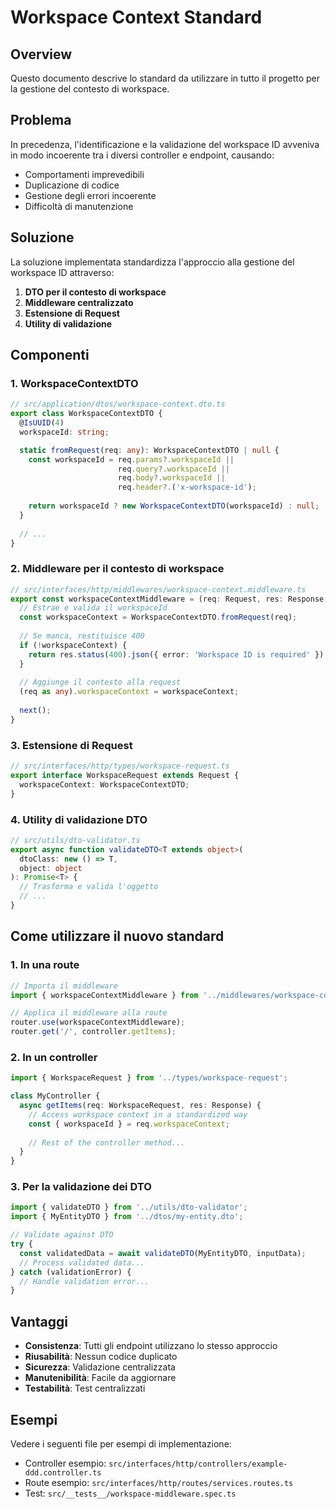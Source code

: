 # Workspace Context Standard

## Overview

Questo documento descrive lo standard da utilizzare in tutto il progetto per la gestione del contesto di workspace.

## Problema

In precedenza, l'identificazione e la validazione del workspace ID avveniva in modo incoerente tra i diversi controller e endpoint, causando:
- Comportamenti imprevedibili
- Duplicazione di codice
- Gestione degli errori incoerente
- Difficoltà di manutenzione

## Soluzione

La soluzione implementata standardizza l'approccio alla gestione del workspace ID attraverso:

1. **DTO per il contesto di workspace**
2. **Middleware centralizzato**
3. **Estensione di Request**
4. **Utility di validazione**

## Componenti

### 1. WorkspaceContextDTO

```typescript
// src/application/dtos/workspace-context.dto.ts
export class WorkspaceContextDTO {
  @IsUUID(4)
  workspaceId: string;

  static fromRequest(req: any): WorkspaceContextDTO | null {
    const workspaceId = req.params?.workspaceId || 
                        req.query?.workspaceId || 
                        req.body?.workspaceId || 
                        req.header?.('x-workspace-id');
    
    return workspaceId ? new WorkspaceContextDTO(workspaceId) : null;
  }
  
  // ...
}
```

### 2. Middleware per il contesto di workspace

```typescript
// src/interfaces/http/middlewares/workspace-context.middleware.ts
export const workspaceContextMiddleware = (req: Request, res: Response, next: NextFunction) => {
  // Estrae e valida il workspaceId
  const workspaceContext = WorkspaceContextDTO.fromRequest(req);
  
  // Se manca, restituisce 400
  if (!workspaceContext) {
    return res.status(400).json({ error: 'Workspace ID is required' });
  }
  
  // Aggiunge il contesto alla request
  (req as any).workspaceContext = workspaceContext;
  
  next();
}
```

### 3. Estensione di Request

```typescript
// src/interfaces/http/types/workspace-request.ts
export interface WorkspaceRequest extends Request {
  workspaceContext: WorkspaceContextDTO;
}
```

### 4. Utility di validazione DTO

```typescript
// src/utils/dto-validator.ts
export async function validateDTO<T extends object>(
  dtoClass: new () => T,
  object: object
): Promise<T> {
  // Trasforma e valida l'oggetto
  // ...
}
```

## Come utilizzare il nuovo standard

### 1. In una route

```typescript
// Importa il middleware
import { workspaceContextMiddleware } from '../middlewares/workspace-context.middleware';

// Applica il middleware alla route
router.use(workspaceContextMiddleware);
router.get('/', controller.getItems);
```

### 2. In un controller

```typescript
import { WorkspaceRequest } from '../types/workspace-request';

class MyController {
  async getItems(req: WorkspaceRequest, res: Response) {
    // Access workspace context in a standardized way
    const { workspaceId } = req.workspaceContext;
    
    // Rest of the controller method...
  }
}
```

### 3. Per la validazione dei DTO

```typescript
import { validateDTO } from '../utils/dto-validator';
import { MyEntityDTO } from '../dtos/my-entity.dto';

// Validate against DTO
try {
  const validatedData = await validateDTO(MyEntityDTO, inputData);
  // Process validated data...
} catch (validationError) {
  // Handle validation error...
}
```

## Vantaggi

- **Consistenza**: Tutti gli endpoint utilizzano lo stesso approccio
- **Riusabilità**: Nessun codice duplicato
- **Sicurezza**: Validazione centralizzata
- **Manutenibilità**: Facile da aggiornare
- **Testabilità**: Test centralizzati

## Esempi

Vedere i seguenti file per esempi di implementazione:

- Controller esempio: `src/interfaces/http/controllers/example-ddd.controller.ts`
- Route esempio: `src/interfaces/http/routes/services.routes.ts`
- Test: `src/__tests__/workspace-middleware.spec.ts` 